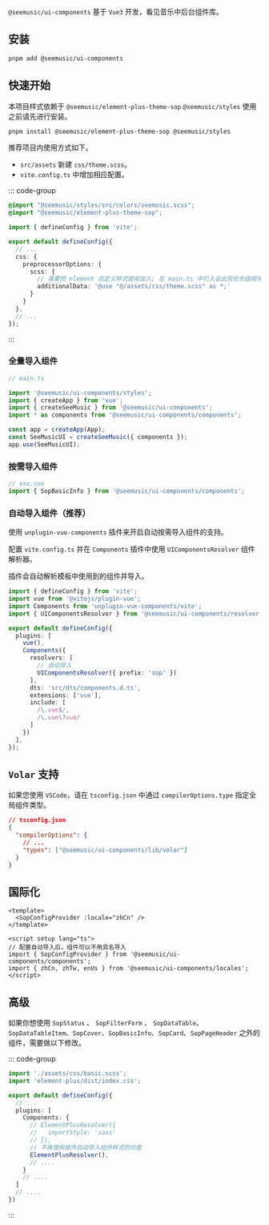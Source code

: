 `@seemusic/ui-components` 基于 `Vue3` 开发，看见音乐中后台组件库。

## 安装

``` bash
pnpm add @seemusic/ui-components
```

## 快速开始

本项目样式依赖于 `@seemusic/element-plus-theme-sop` `@seemusic/styles` 使用之前请先进行安装。

```bash
pnpm install @seemusic/element-plus-theme-sop @seemusic/styles
```

推荐项目内使用方式如下。

-  `src/assets` 新建 `css/theme.scss`。
-  `vite.config.ts` 中增加相应配置。

::: code-group

```scss [theme.scss]
@import "@seemusic/styles/src/colors/seemusic.scss";
@import "@seemusic/element-plus-theme-sop";
```

```ts [vite.config.ts]
import { defineConfig } from 'vite';

export default defineConfig({
  // ...
  css: {
    preprocessorOptions: {
      scss: {
        // 需要把 element 自定义样式提前加入; 在 main.ts 中引入会出现优先级顺序不对的问题
        additionalData: '@use "@/assets/css/theme.scss" as *;'
      }
    }
  },
  // ...
});
```
:::

### 全量导入组件

```ts
// main.ts

import '@seemusic/ui-components/styles';
import { createApp } from 'vue';
import { createSeeMusic } from '@seemusic/ui-components';
import * as components from '@seemusic/ui-components/components';

const app = createApp(App);
const SeeMusicUI = createSeeMusic({ components });
app.use(SeeMusicUI);
```

### 按需导入组件

```ts
// xxx.vue
import { SopBasicInfo } from '@seemusic/ui-components/components';
```

### 自动导入组件（推荐）

使用 `unplugin-vue-components` 插件来开启自动按需导入组件的支持。

配置 `vite.config.ts` 并在 `Components` 插件中使用 `UIComponentsResolver` 组件解析器。

插件会自动解析模板中使用到的组件并导入。

```ts
import { defineConfig } from 'vite';
import vue from '@vitejs/plugin-vue';
import Components from 'unplugin-vue-components/vite';
import { UIComponentsResolver } from '@seemusic/ui-components/resolver';

export default defineConfig({
  plugins: [
    vue(),
    Components({
      resolvers: [
        // 自动导入
        UIComponentsResolver({ prefix: 'sop' })
      ],
      dts: 'src/dts/components.d.ts',
      extensions: ['vue'],
      include: [
        /\.vue$/,
        /\.vue\?vue/
      ]
    })
  ],
});
```

## `Volar` 支持

如果您使用 `VSCode`，请在 `tsconfig.json` 中通过 `compilerOptions.type` 指定全局组件类型。

```json
// tsconfig.json
{
  "compilerOptions": {
    // ...
    "types": ["@seemusic/ui-components/lib/volar"]
  }
}
```

## 国际化

```vue
<template>
  <SopConfigProvider :locale="zhCn" />
</template>

<script setup lang="ts">
// 配置自动导入后，组件可以不用具名导入
import { SopConfigProvider } from '@seemusic/ui-components/components';
import { zhCn, zhTw, enUs } from '@seemusic/ui-components/locales';
</script>
```

## 高级

如果你想使用 `SopStatus` 、 `SopFilterForm` 、 `SopDataTable`、`SopDataTableItem`、`SopCover`、`SopBasicInfo`、`SopCard`、`SopPageHeader` 之外的组件，需要做以下修改。

::: code-group

```ts [main.ts]
import './assets/css/basic.scss';
import 'element-plus/dist/index.css';
```

```ts [vite.config.ts]
export default defineConfig({
  // ...
  plugins: [
    Components: {
      // ElementPlusResolver({
      //   importStyle: 'sass'
      // }),
      // 不再使用插件自动导入组件样式的功能
      ElementPlusResolver(),
      // ....
    }
    // ....
  ]
  // ....
})
```
:::